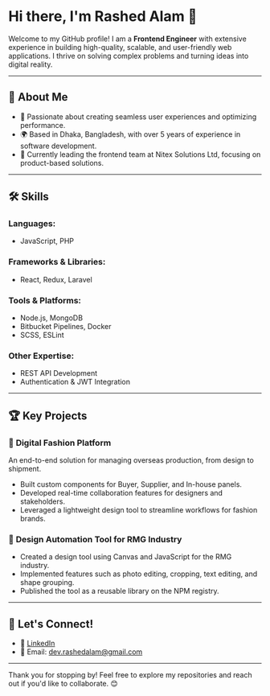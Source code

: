 # Hi there, I'm Rashed Alam 👋  

Welcome to my GitHub profile! I am a **Frontend Engineer** with extensive experience in building high-quality, scalable, and user-friendly web applications. I thrive on solving complex problems and turning ideas into digital reality.  

---

## 🌟 About Me  
- 🚀 Passionate about creating seamless user experiences and optimizing performance.  
- 🌍 Based in Dhaka, Bangladesh, with over 5 years of experience in software development.  
- 🎯 Currently leading the frontend team at Nitex Solutions Ltd, focusing on product-based solutions.  

---

## 🛠️ Skills  

### **Languages:**  
- JavaScript, PHP  

### **Frameworks & Libraries:**  
- React, Redux, Laravel  

### **Tools & Platforms:**  
- Node.js, MongoDB  
- Bitbucket Pipelines, Docker  
- SCSS, ESLint  

### **Other Expertise:**  
- REST API Development  
- Authentication & JWT Integration  

---

## 🏆 Key Projects  

### 🔹 **Digital Fashion Platform**  
An end-to-end solution for managing overseas production, from design to shipment.  
- Built custom components for Buyer, Supplier, and In-house panels.  
- Developed real-time collaboration features for designers and stakeholders.  
- Leveraged a lightweight design tool to streamline workflows for fashion brands.  

### 🔹 **Design Automation Tool for RMG Industry**  
- Created a design tool using Canvas and JavaScript for the RMG industry.  
- Implemented features such as photo editing, cropping, text editing, and shape grouping.  
- Published the tool as a reusable library on the NPM registry.  

---

## 💼 Let's Connect!  
- 💼 [LinkedIn](https://www.linkedin.com/in/rashedalam99)  
- 📧 Email: [dev.rashedalam@gmail.com](mailto:dev.rashedalam@gmail.com)   

---

Thank you for stopping by! Feel free to explore my repositories and reach out if you'd like to collaborate. 😊  
